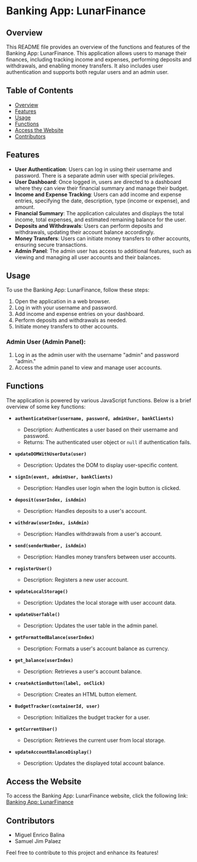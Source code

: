 # Banking App: LunarFinance

## Overview
This README file provides an overview of the functions and features of the Banking App: LunarFinance. This application allows users to manage their finances, including tracking income and expenses, performing deposits and withdrawals, and enabling money transfers. It also includes user authentication and supports both regular users and an admin user.

## Table of Contents
- [Overview](#overview)
- [Features](#features)
- [Usage](#usage)
- [Functions](#functions)
- [Access the Website](#access-the-website)
- [Contributors](#contributors)

## Features
- **User Authentication**: Users can log in using their username and password. There is a separate admin user with special privileges.
- **User Dashboard**: Once logged in, users are directed to a dashboard where they can view their financial summary and manage their budget.
- **Income and Expense Tracking**: Users can add income and expense entries, specifying the date, description, type (income or expense), and amount.
- **Financial Summary**: The application calculates and displays the total income, total expenses, and estimated remaining balance for the user.
- **Deposits and Withdrawals**: Users can perform deposits and withdrawals, updating their account balance accordingly.
- **Money Transfers**: Users can initiate money transfers to other accounts, ensuring secure transactions.
- **Admin Panel**: The admin user has access to additional features, such as viewing and managing all user accounts and their balances.

## Usage
To use the Banking App: LunarFinance, follow these steps:

1. Open the application in a web browser.
2. Log in with your username and password.
3. Add income and expense entries on your dashboard.
4. Perform deposits and withdrawals as needed.
5. Initiate money transfers to other accounts.

### Admin User (Admin Panel):
1. Log in as the admin user with the username "admin" and password "admin."
2. Access the admin panel to view and manage user accounts.

## Functions
The application is powered by various JavaScript functions. Below is a brief overview of some key functions:

- **`authenticateUser(username, password, adminUser, bankClients)`**
  - Description: Authenticates a user based on their username and password.
  - Returns: The authenticated user object or `null` if authentication fails.

- **`updateDOMWithUserData(user)`**
  - Description: Updates the DOM to display user-specific content.

- **`signIn(event, adminUser, bankClients)`**
  - Description: Handles user login when the login button is clicked.

- **`deposit(userIndex, isAdmin)`**
  - Description: Handles deposits to a user's account.

- **`withdraw(userIndex, isAdmin)`**
  - Description: Handles withdrawals from a user's account.

- **`send(senderNumber, isAdmin)`**
  - Description: Handles money transfers between user accounts.

- **`registerUser()`**
  - Description: Registers a new user account.

- **`updateLocalStorage()`**
  - Description: Updates the local storage with user account data.

- **`updateUserTable()`**
  - Description: Updates the user table in the admin panel.

- **`getFormattedBalance(userIndex)`**
  - Description: Formats a user's account balance as currency.

- **`get_balance(userIndex)`**
  - Description: Retrieves a user's account balance.

- **`createActionButton(label, onClick)`**
  - Description: Creates an HTML button element.

- **`BudgetTracker(containerId, user)`**
  - Description: Initializes the budget tracker for a user.

- **`getCurrentUser()`**
  - Description: Retrieves the current user from local storage.

- **`updateAccountBalanceDisplay()`**
  - Description: Updates the displayed total account balance.

## Access the Website
To access the Banking App: LunarFinance website, click the following link: [Banking App: LunarFinance](https://micokoko.github.io/BANKING--APP/index.html)

## Contributors
- Miguel Enrico Balina
- Samuel Jim Palaez

Feel free to contribute to this project and enhance its features!
